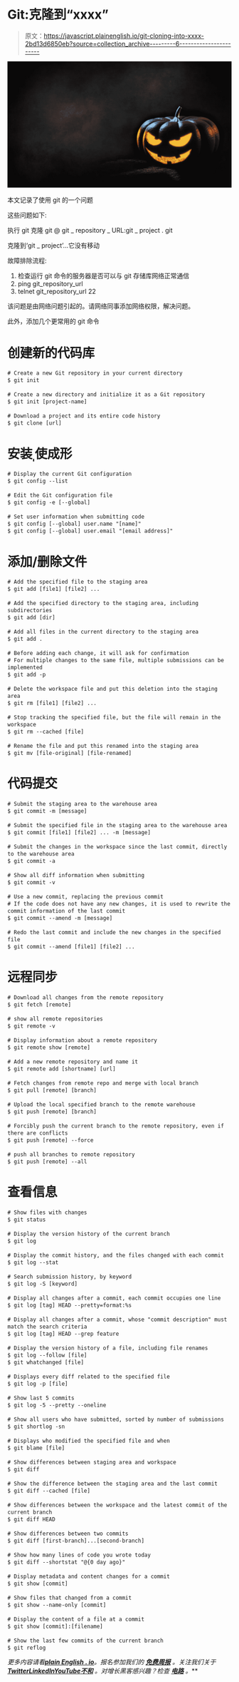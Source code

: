 # Git:克隆到“xxxx”

> 原文：<https://javascript.plainenglish.io/git-cloning-into-xxxx-2bd13d6850eb?source=collection_archive---------6----------------------->

![](img/aac98bc492cb778c9baf9f5d046df053.png)

本文记录了使用 git 的一个问题

这些问题如下:

执行 git 克隆 git @ git _ repository _ URL:git _ project . git

克隆到‘git _ project’…它没有移动

故障排除流程:

1.  检查运行 git 命令的服务器是否可以与 git 存储库网络正常通信
2.  ping git_repository_url
3.  telnet git_repository_url 22

该问题是由网络问题引起的。请网络同事添加网络权限，解决问题。

此外，添加几个更常用的 git 命令

# 创建新的代码库

```
# Create a new Git repository in your current directory
$ git init

# Create a new directory and initialize it as a Git repository
$ git init [project-name]

# Download a project and its entire code history
$ git clone [url]
```

# 安装ˌ使成形

```
# Display the current Git configuration
$ git config --list

# Edit the Git configuration file
$ git config -e [--global]

# Set user information when submitting code
$ git config [--global] user.name "[name]"
$ git config [--global] user.email "[email address]"
```

# 添加/删除文件

```
# Add the specified file to the staging area
$ git add [file1] [file2] ...

# Add the specified directory to the staging area, including subdirectories
$ git add [dir]

# Add all files in the current directory to the staging area
$ git add .

# Before adding each change, it will ask for confirmation
# For multiple changes to the same file, multiple submissions can be implemented
$ git add -p

# Delete the workspace file and put this deletion into the staging area
$ git rm [file1] [file2] ...

# Stop tracking the specified file, but the file will remain in the workspace
$ git rm --cached [file]

# Rename the file and put this renamed into the staging area
$ git mv [file-original] [file-renamed]
```

# 代码提交

```
# Submit the staging area to the warehouse area
$ git commit -m [message]

# Submit the specified file in the staging area to the warehouse area
$ git commit [file1] [file2] ... -m [message]

# Submit the changes in the workspace since the last commit, directly to the warehouse area
$ git commit -a

# Show all diff information when submitting
$ git commit -v

# Use a new commit, replacing the previous commit
# If the code does not have any new changes, it is used to rewrite the commit information of the last commit
$ git commit --amend -m [message]

# Redo the last commit and include the new changes in the specified file
$ git commit --amend [file1] [file2] ...
```

# 远程同步

```
# Download all changes from the remote repository
$ git fetch [remote]

# show all remote repositories
$ git remote -v

# Display information about a remote repository
$ git remote show [remote]

# Add a new remote repository and name it
$ git remote add [shortname] [url]

# Fetch changes from remote repo and merge with local branch
$ git pull [remote] [branch]

# Upload the local specified branch to the remote warehouse
$ git push [remote] [branch]

# Forcibly push the current branch to the remote repository, even if there are conflicts
$ git push [remote] --force

# push all branches to remote repository
$ git push [remote] --all
```

# 查看信息

```
# Show files with changes
$ git status

# Display the version history of the current branch
$ git log

# Display the commit history, and the files changed with each commit
$ git log --stat

# Search submission history, by keyword
$ git log -S [keyword]

# Display all changes after a commit, each commit occupies one line
$ git log [tag] HEAD --pretty=format:%s

# Display all changes after a commit, whose "commit description" must match the search criteria
$ git log [tag] HEAD --grep feature

# Display the version history of a file, including file renames
$ git log --follow [file]
$ git whatchanged [file]

# Displays every diff related to the specified file
$ git log -p [file]

# Show last 5 commits
$ git log -5 --pretty --oneline

# Show all users who have submitted, sorted by number of submissions
$ git shortlog -sn

# Displays who modified the specified file and when
$ git blame [file]

# Show differences between staging area and workspace
$ git diff

# Show the difference between the staging area and the last commit
$ git diff --cached [file]

# Show differences between the workspace and the latest commit of the current branch
$ git diff HEAD

# Show differences between two commits
$ git diff [first-branch]...[second-branch]

# Show how many lines of code you wrote today
$ git diff --shortstat "@{0 day ago}"

# Display metadata and content changes for a commit
$ git show [commit]

# Show files that changed from a commit
$ git show --name-only [commit]

# Display the content of a file at a commit
$ git show [commit]:[filename]

# Show the last few commits of the current branch
$ git reflog
```

*更多内容请看*[***plain English . io***](https://plainenglish.io/)*。报名参加我们的* [***免费周报***](http://newsletter.plainenglish.io/) *。关注我们关于*[***Twitter***](https://twitter.com/inPlainEngHQ)[***LinkedIn***](https://www.linkedin.com/company/inplainenglish/)*[***YouTube***](https://www.youtube.com/channel/UCtipWUghju290NWcn8jhyAw)*[***不和***](https://discord.gg/GtDtUAvyhW) *。对增长黑客感兴趣？检查* [***电路***](https://circuit.ooo/) *。***